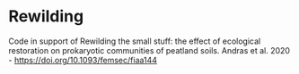 # Rewilding
Code in support of Rewilding the small stuff: the effect of ecological restoration on prokaryotic communities of peatland soils. Andras et al. 2020 - https://doi.org/10.1093/femsec/fiaa144
